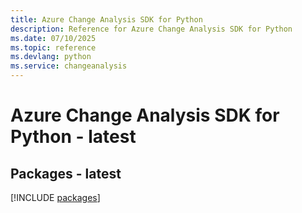 ```yaml
---
title: Azure Change Analysis SDK for Python
description: Reference for Azure Change Analysis SDK for Python
ms.date: 07/10/2025
ms.topic: reference
ms.devlang: python
ms.service: changeanalysis
---
```

# Azure Change Analysis SDK for Python - latest
## Packages - latest
[!INCLUDE [packages](change-analysis-index.md)]